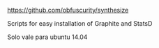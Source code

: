 https://github.com/obfuscurity/synthesize

Scripts for easy installation of Graphite and StatsD

Solo vale para ubuntu 14.04
